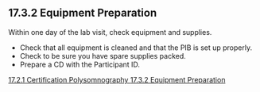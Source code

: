 ## 17.3.2 Equipment Preparation

Within one day of the lab visit, check equipment and supplies.

* Check that all equipment is cleaned and that the PIB is set up properly.
* Check to be sure you have spare supplies packed.
* Prepare a CD with the Participant ID.


<div class="center">
<div class="btn-group">
  <a href=":pages_path:/manuals/polysomnography/17-02-01-certification.md" class="btn btn-default">
    <span class="glyphicon glyphicon-chevron-left"></span>
    17.2.1 Certification
  </a>

  <a href=":pages_path:/manuals/polysomnography" class="btn btn-default">
    <span class="glyphicon glyphicon-chevron-up"></span>
    Polysomnography
  </a>

  <a href=":pages_path:/manuals/polysomnography/17-03-02-00-equipment-prep.md" class="btn btn-success">
    17.3.2 Equipment Preparation
    <span class="glyphicon glyphicon-chevron-right"></span>
  </a>
</div>
</div>

